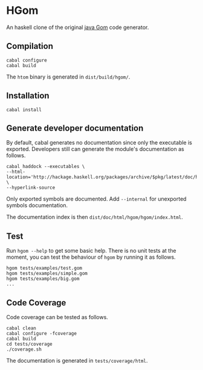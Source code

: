 HGom
====

An haskell clone of the original [java Gom](http://tom.loria.fr) code generator.

Compilation
-----------

    cabal configure
    cabal build

The `htom` binary is generated in `dist/build/hgom/`.

Installation
------------

    cabal install

Generate developer documentation
--------------------------------

By default, cabal generates no documentation since only the executable is exported.
Developers still can generate the module's documentation as follows.

    cabal haddock --executables \
    --html-location='http://hackage.haskell.org/packages/archive/$pkg/latest/doc/html' \
    --hyperlink-source 

Only exported symbols are documented. Add `--internal` for unexported symbols documentation.

The documentation index is then `dist/doc/html/hgom/hgom/index.html`.

Test
----

Run `hgom --help` to get some basic help. There is no unit tests at the moment,
you can test the behaviour of `hgom` by running it as follows.

    hgom tests/examples/test.gom
    hgom tests/examples/simple.gom
    hgom tests/examples/big.gom
    ...

Code Coverage
-------------

Code coverage can be tested as follows.

    cabal clean
    cabal configure -fcoverage
    cabal build
    cd tests/coverage
    ./coverage.sh

The documentation is generated in `tests/coverage/html`.

